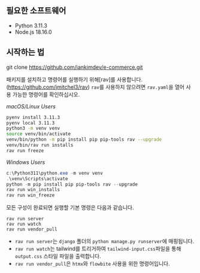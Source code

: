 ## 필요한 소프트웨어

- Python 3.11.3
- Node.js 18.16.0

## 시작하는 법

git clone https://github.com/iankimdev/e-commerce.git

패키지를 설치하고 명령어를 실행하기 위해[rav]를 사용합니다. (https://github.com/jmitchel3/rav)
`rav`를 사용하지 않으려면 `rav.yaml`을 열어 사용 가능한 명령어를 확인하십시오.

_macOS/Linux Users_

```bash
pyenv install 3.11.3
pyenv local 3.11.3
python3 -m venv venv
source venv/bin/activate
venv/bin/python -m pip install pip pip-tools rav --upgrade
venv/bin/rav run installs
rav run freeze
```

_Windows Users_

```powershell
c:\Python311\python.exe -m venv venv
.\venv\Scripts\activate
python -m pip install pip pip-tools rav --upgrade
rav run win_installs
rav run win_freeze
```

모든 구성이 완료되면 실행할 기본 명령은 다음과 같습니다.

```
rav run server
rav run watch
rav run vendor_pull
```

- `rav run server`는 `django` 폴더의 `python manage.py runserver`에 매핑됩니다.
- `rav run watch`는 tailwind를 트리거하여 `tailwind-input.css`파일을 통해 `output.css` 스타일 파일을 출력합니다.
- `rav run vendor_pull`은 `htmx`와 `flowbite` 사용을 위한 명령어입니다.
